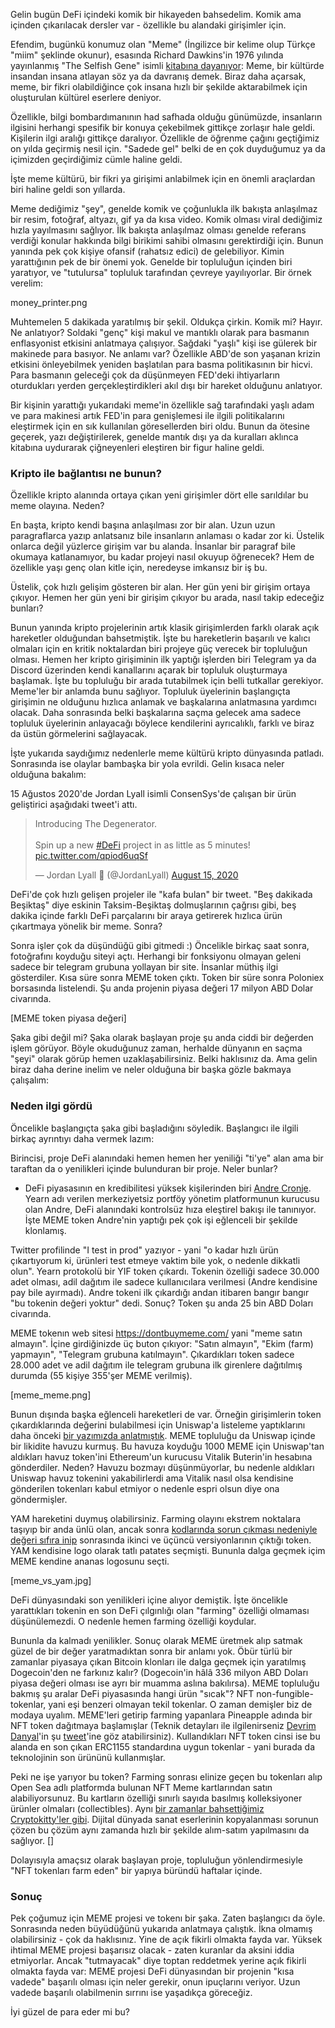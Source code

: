 Gelin bugün DeFi içindeki komik bir hikayeden bahsedelim. Komik ama içinden çıkarılacak dersler var - özellikle bu alandaki girişimler için. 

Efendim, bugünkü konumuz olan "Meme" (İngilizce bir kelime olup Türkçe "miim" şeklinde okunur), esasında Richard Dawkins'in 1976 yılında yayınlanmış "The Selfish Gene" isimli [kitabına dayanıyor](https://www.coindesk.com/memes-defi-cryptocurrency-yam): Meme, bir kültürde insandan insana atlayan söz ya da davranış demek. Biraz daha açarsak, meme, bir fikri olabildiğince çok insana hızlı bir şekilde aktarabilmek için oluşturulan kültürel eserlere deniyor. 

Özellikle,  bilgi bombardımanının had safhada olduğu günümüzde, insanların ilgisini herhangi spesifik bir konuya çekebilmek gittikçe zorlaşır hale geldi. Kişilerin ilgi aralığı gittikçe daralıyor. Özellikle de öğrenme çağını geçtiğimiz on yılda geçirmiş nesil için. "Sadede gel" belki de en çok duyduğumuz ya da içimizden geçirdiğimiz cümle haline geldi. 

İşte meme kültürü, bir fikri ya girişimi anlabilmek için en önemli araçlardan biri haline geldi son yıllarda. 

Meme dediğimiz "şey", genelde komik ve çoğunlukla ilk bakışta anlaşılmaz bir resim, fotoğraf, altyazı, gif ya da kısa video. Komik olması viral dediğimiz hızla yayılmasını sağlıyor. İlk bakışta anlaşılmaz olması genelde referans verdiği konular hakkında bilgi birikimi sahibi olmasını gerektirdiği için. Bunun yanında pek çok kişiye ofansif (rahatsız edici) de gelebiliyor. Kimin yarattığının pek de bir önemi yok. Genelde bir topluluğun içinden biri yaratıyor, ve "tutulursa" topluluk tarafından çevreye yayılıyorlar. Bir örnek verelim: 

money_printer.png

Muhtemelen 5 dakikada yaratılmış bir şekil. Oldukça çirkin. Komik mi? Hayır. Ne anlatıyor? Soldaki "genç" kişi makul ve mantıklı olarak para basmanın enflasyonist etkisini anlatmaya çalışıyor. Sağdaki "yaşlı" kişi ise gülerek bir makinede para basıyor. Ne anlamı var? Özellikle ABD'de son yaşanan krizin etkisini önleyebilmek yeniden başlatılan para basma politikasının bir hicvi. Para basmanın geleceği çok da düşünmeyen FED'deki ihtiyarların oturdukları yerden gerçekleştirdikleri akıl dışı bir hareket olduğunu anlatıyor. 

Bir kişinin yarattığı yukarıdaki meme'in özellikle sağ tarafındaki yaşlı adam ve para makinesi artık FED'in para genişlemesi ile ilgili politikalarını eleştirmek için en sık kullanılan göresellerden biri oldu. Bunun da ötesine geçerek, yazı değiştirilerek, genelde mantık dışı ya da kuralları aklınca kitabına uydurarak çiğneyenleri eleştiren bir figur haline geldi. 

### Kripto ile bağlantısı ne bunun?
Özellikle kripto alanında ortaya çıkan yeni girişimler dört elle sarıldılar bu meme olayına. Neden?

En başta, kripto kendi başına anlaşılması zor bir alan. Uzun uzun paragraflarca yazıp anlatsanız bile insanların anlaması o kadar zor ki.  Üstelik onlarca değil yüzlerce girişim var bu alanda. İnsanlar bir paragraf bile okumaya katlanamıyor, bu kadar projeyi nasıl okuyup öğrenecek? Hem de özellikle yaşı genç olan kitle için, neredeyse imkansız bir iş bu. 

Üstelik, çok hızlı gelişim gösteren bir alan. Her gün yeni bir girişim ortaya çıkıyor. Hemen her gün yeni bir girişim çıkıyor bu arada, nasıl takip edeceğiz bunları?

Bunun yanında kripto projelerinin artık klasik girişimlerden farklı olarak açık hareketler olduğundan bahsetmiştik. İşte bu hareketlerin başarılı ve kalıcı olmaları için en kritik noktalardan biri projeye güç verecek bir topluluğun olması. Hemen her kripto girişiminin ilk yaptığı işlerden biri Telegram ya da Discord üzerinden kendi kanallarını açarak bir topluluk oluşturmaya başlamak. İşte bu topluluğu bir arada tutabilmek için belli tutkallar gerekiyor. Meme'ler bir anlamda bunu sağlıyor. Topluluk üyelerinin başlangıçta girişimin ne olduğunu hızlıca anlamak ve başkalarına anlatmasına yardımcı olacak. Daha sonrasında belki başkalarına saçma gelecek ama sadece topluluk üyelerinin anlayacağı böylece kendilerini ayrıcalıklı, farklı ve biraz da üstün görmelerini sağlayacak. 

İşte yukarıda saydığımız nedenlerle meme kültürü kripto dünyasında patladı. Sonrasında ise olaylar bambaşka bir yola evrildi. Gelin kısaca neler olduğuna bakalım: 

15 Ağustos 2020'de Jordan Lyall isimli ConsenSys'de çalışan bir ürün geliştirici aşağıdaki tweet'i attı. 

<blockquote class="twitter-tweet"><p lang="en" dir="ltr">Introducing The Degenerator. <br><br>Spin up a new <a href="https://twitter.com/hashtag/DeFi?src=hash&amp;ref_src=twsrc%5Etfw">#DeFi</a> project in as little as 5 minutes! <a href="https://t.co/qpiod6uqSf">pic.twitter.com/qpiod6uqSf</a></p>&mdash; Jordan Lyall 🍍 (@JordanLyall) <a href="https://twitter.com/JordanLyall/status/1294466755692081152?ref_src=twsrc%5Etfw">August 15, 2020</a></blockquote> <script async src="https://platform.twitter.com/widgets.js" charset="utf-8"></script>

DeFi'de çok hızlı gelişen projeler ile "kafa bulan" bir tweet. "Beş dakikada Beşiktaş" diye eskinin Taksim-Beşiktaş dolmuşlarının çağrısı gibi, beş dakika içinde farklı DeFi parçalarını bir araya getirerek hızlıca ürün çıkartmaya yönelik bir meme. Sonra?

Sonra işler çok da düşündüğü gibi gitmedi :) Öncelikle birkaç saat sonra, fotoğrafını koyduğu siteyi açtı. Herhangi bir fonksiyonu olmayan geleni sadece bir telegram grubuna yollayan bir site. İnsanlar müthiş ilgi gösterdiler. Kısa süre sonra MEME token çıktı. Token bir süre sonra Poloniex borsasında listelendi. Şu anda projenin piyasa değeri 17 milyon ABD Dolar civarında. 

[MEME token piyasa değeri]

Şaka gibi değil mi? Şaka olarak başlayan proje şu anda ciddi bir değerden işlem görüyor. Böyle okuduğunuz zaman, herhalde dünyanın en saçma "şeyi" olarak görüp hemen uzaklaşabilirsiniz. Belki haklısınız da. Ama gelin biraz daha derine inelim ve neler olduğuna bir başka gözle bakmaya çalışalım: 

### Neden ilgi gördü

Öncelikle başlangıçta şaka gibi başladığını söyledik. Başlangıcı ile ilgili birkaç ayrıntıyı daha vermek lazım: 

Birincisi, proje DeFi alanındaki hemen hemen her yeniliği "ti'ye" alan ama bir taraftan da o yenilikleri içinde bulunduran bir proje. Neler bunlar?

- DeFi piyasasının en kredibilitesi yüksek kişilerinden biri [Andre Cronje](https://twitter.com/AndreCronjeTech). Yearn adı verilen merkeziyetsiz portföy yönetim platformunun kurucusu olan Andre, DeFi alanındaki kontrolsüz hıza eleştirel bakışı ile tanınıyor.  İşte MEME token Andre'nin yaptığı pek çok işi eğlenceli bir şekilde klonlamış. 




Twitter profilinde "I test in prod" yazıyor - yani "o kadar hızlı ürün çıkartıyorum ki, ürünleri test etmeye vaktim bile yok, o nedenle dikkatli olun". Yearn protokolü bir YIF token çıkardı. Tokenin özelliği sadece 30.000 adet olması, adil dağıtım ile sadece kullanıcılara verilmesi (Andre kendisine pay bile ayırmadı). Andre tokeni ilk çıkardığı andan itibaren bangır bangır "bu tokenin değeri yoktur" dedi. Sonuç? Token şu anda 25 bin ABD Doları civarında. 



MEME tokenın web sitesi https://dontbuymeme.com/ yani "meme satın almayın". İçine girdiğinizde üç buton çıkıyor: "Satın almayın", "Ekim (farm) yapmayın", "Telegram grubuna katılmayın". Çıkardıkları token sadece 28.000 adet ve adil dağıtım ile telegram grubuna ilk girenlere dağıtılmış durumda (55 kişiye 355'şer MEME verilmiş). 

[meme_meme.png]

Bunun dışında başka eğlenceli hareketleri de var. Örneğin girişimlerin token çıkardıklarında değerini bulabilmesi için Uniswap'a listeleme yaptıklarını daha önceki [bir yazımızda anlatmıştık](/genel/2020/09/15/nedir-bu-uniswap.html). MEME topluluğu da Uniswap içinde bir likidite havuzu kurmuş. Bu havuza koyduğu 1000 MEME için Uniswap'tan aldıkları havuz token'ini Ethereum'un kurucusu Vitalik Buterin'in hesabına gönderdiler. Neden? Havuzu bozmayı düşünmüyorlar, bu nedenle aldıkları Uniswap havuz tokenini yakabilirlerdi ama Vitalik nasıl olsa kendisine gönderilen tokenları kabul etmiyor o nedenle espri olsun diye ona göndermişler. 

YAM hareketini duymuş olabilirsiniz. Farming olayını ekstrem noktalara taşıyıp bir anda ünlü olan, ancak sonra [kodlarında sorun çıkması nedeniyle değeri sıfıra inip](https://tr.cointelegraph.com/news/yam-token-holders-burnt-the-hardest-after-price-plunges-to-zero) sonrasında ikinci ve üçüncü versiyonlarının çıktığı token. YAM kendisine logo olarak tatlı patates seçmişti. Bununla dalga geçmek içim MEME kendine ananas logosunu seçti. 

[meme_vs_yam.jpg]

DeFi dünyasındaki son yenilikleri içine alıyor demiştik. İşte öncelikle yarattıkları tokenin en son DeFi çılgınlığı olan "farming" özelliği olmaması düşünülemezdi. O nedenle hemen farming özelliği koydular.  

Bununla da kalmadı yenilikler. Sonuç olarak MEME üretmek alıp satmak güzel de bir değer yaratmadıktan sonra bir anlamı yok. Öbür türlü bir zamanlar piyasaya çıkan Bitcoin klonları ile dalga geçmek için yaratılmış Dogecoin'den ne farkınız kalır? (Dogecoin'in hâlâ 336 milyon ABD Doları piyasa değeri olması ise ayrı bir muamma aslına bakılırsa). MEME topluluğu bakmış şu aralar DeFi piyasasında hangi ürün "sıcak"? NFT non-fungible-tokenlar, yani eşi benzeri olmayan tekil tokenlar. O zaman demişler biz de modaya uyalım. MEME'leri getirip farming yapanlara Pineapple adında bir NFT token dağıtmaya başlamışlar (Teknik detayları ile ilgilenirseniz [Devrim Danyal](https://twitter.com/devrimdanyal)'in şu [tweet](https://twitter.com/devrimdanyal/status/1308684329183334402)'ine göz atabilirsiniz). Kullandıkları NFT token cinsi ise bu alanda en son çıkan ERC1155 standardına uygun tokenlar - yani burada da teknolojinin son ürününü kullanmışlar. 

Peki ne işe yarıyor bu token? Farming sonrası elinize geçen bu tokenları alıp Open Sea adlı platformda bulunan NFT Meme kartlarından satın alabiliyorsunuz. Bu kartların özelliği sınırlı sayıda basılmış kolleksiyoner ürünler olmaları (collectibles). Aynı [bir zamanlar bahsettiğimiz Cryptokitty'ler gibi](/genel/2018/04/06/sanat-icin-blockchain.html). Dijital dünyada sanat eserlerinin kopyalanması sorunun çözen bu çözüm aynı zamanda hızlı bir şekilde alım-satım yapılmasını da sağlıyor. []

Dolayısıyla amaçsız olarak başlayan proje, topluluğun yönlendirmesiyle "NFT tokenları farm eden" bir yapıya büründü haftalar içinde. 


### Sonuç

Pek çoğumuz için MEME projesi ve tokenı bir şaka. Zaten başlangıcı da öyle. Sonrasında neden büyüdüğünü yukarıda anlatmaya çalıştık. İkna olmamış olabilirsiniz - çok da haklısınız. Yine de açık fikirli olmakta fayda var. Yüksek ihtimal MEME projesi başarısız olacak - zaten kuranlar da aksini iddia etmiyorlar. Ancak "tutmayacak" diye toptan reddetmek yerine açık fikirli olmakta fayda var: MEME projesi DeFi dünyasından bir projenin "kısa vadede" başarılı olması için neler gerekir, onun ipuçlarını veriyor. Uzun vadede başarılı olabilmenin sırrını ise yaşadıkça göreceğiz. 

İyi güzel de para eder mi bu? 




